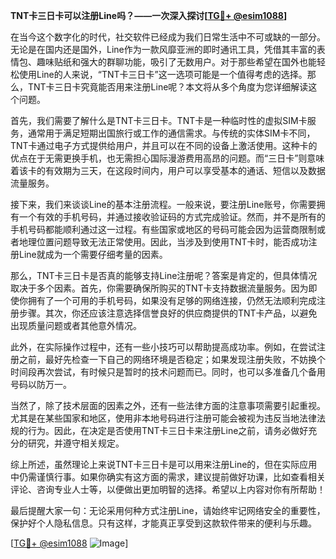 **TNT卡三日卡可以注册Line吗？——一次深入探讨[[TG💪+ @esim1088](https://t.me/s/esim1088)]**

在当今这个数字化的时代，社交软件已经成为我们日常生活中不可或缺的一部分。无论是在国内还是国外，Line作为一款风靡亚洲的即时通讯工具，凭借其丰富的表情包、趣味贴纸和强大的群聊功能，吸引了无数用户。对于那些希望在国外也能轻松使用Line的人来说，“TNT卡三日卡”这一选项可能是一个值得考虑的选择。那么，TNT卡三日卡究竟能否用来注册Line呢？本文将从多个角度为您详细解读这个问题。

首先，我们需要了解什么是TNT卡三日卡。TNT卡是一种临时性的虚拟SIM卡服务，通常用于满足短期出国旅行或工作的通信需求。与传统的实体SIM卡不同，TNT卡通过电子方式提供给用户，并且可以在不同的设备上激活使用。这种卡的优点在于无需更换手机，也无需担心国际漫游费用高昂的问题。而“三日卡”则意味着该卡的有效期为三天，在这段时间内，用户可以享受基本的通话、短信以及数据流量服务。

接下来，我们来谈谈Line的基本注册流程。一般来说，要注册Line账号，你需要拥有一个有效的手机号码，并通过接收验证码的方式完成验证。然而，并不是所有的手机号码都能顺利通过这一过程。有些国家或地区的号码可能会因为运营商限制或者地理位置问题导致无法正常使用。因此，当涉及到使用TNT卡时，能否成功注册Line就成为一个需要仔细考量的因素。

那么，TNT卡三日卡是否真的能够支持Line注册呢？答案是肯定的，但具体情况取决于多个因素。首先，你需要确保所购买的TNT卡支持数据流量服务。因为即使你拥有了一个可用的手机号码，如果没有足够的网络连接，仍然无法顺利完成注册步骤。其次，你还应该注意选择信誉良好的供应商提供的TNT卡产品，以避免出现质量问题或者其他意外情况。

此外，在实际操作过程中，还有一些小技巧可以帮助提高成功率。例如，在尝试注册之前，最好先检查一下自己的网络环境是否稳定；如果发现注册失败，不妨换个时间段再次尝试，有时候只是暂时的技术问题而已。同时，也可以多准备几个备用号码以防万一。

当然了，除了技术层面的因素之外，还有一些法律方面的注意事项需要引起重视。尤其是在某些国家和地区，使用非本地号码进行注册可能会被视为违反当地法律法规的行为。因此，在决定是否使用TNT卡三日卡来注册Line之前，请务必做好充分的研究，并遵守相关规定。

综上所述，虽然理论上来说TNT卡三日卡是可以用来注册Line的，但在实际应用中仍需谨慎行事。如果你确实有这方面的需求，建议提前做好功课，比如查看相关评论、咨询专业人士等，以便做出更加明智的选择。希望以上内容对你有所帮助！

最后提醒大家一句：无论采用何种方式注册Line，请始终牢记网络安全的重要性，保护好个人隐私信息。只有这样，才能真正享受到这款软件带来的便利与乐趣。

[[TG💪+ @esim1088](https://t.me/s/esim1088) ![Image](https://i.postimg.cc/4NQfJmqS/Snipaste-2025-05-13-00-14-12.png)]